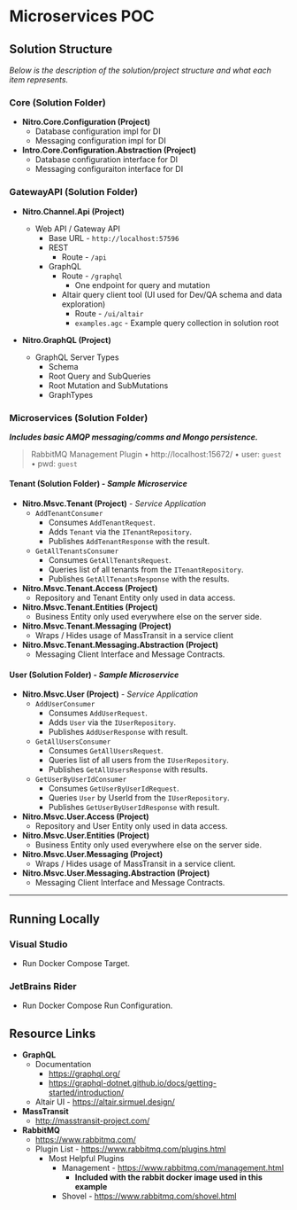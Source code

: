# Microservices POC

## Solution Structure

_Below is the description of the solution/project structure and what each item represents._

### Core (Solution Folder)

- **Nitro.Core.Configuration (Project)**
    - Database configuration impl for DI
    - Messaging configuration impl for DI
- **Intro.Core.Configuration.Abstraction (Project)**
    - Database configuration interface for DI
    - Messaging configuraiton interface for DI

### GatewayAPI (Solution Folder)

- **Nitro.Channel.Api (Project)**
    - Web API / Gateway API
      - Base URL - `http://localhost:57596`
      - REST
        - Route - `/api`
      - GraphQL
        - Route - `/graphql` 
          - One endpoint for query and mutation
        - Altair query client tool (UI used for Dev/QA schema and data exploration)
          - Route - `/ui/altair`
          - `examples.agc` - Example query collection in solution root

- **Nitro.GraphQL (Project)**
    - GraphQL Server Types
      - Schema
      - Root Query and SubQueries
      - Root Mutation and SubMutations
      - GraphTypes

### Microservices (Solution Folder)

**_Includes basic AMQP messaging/comms and Mongo persistence._**

> RabbitMQ Management Plugin
• http://localhost:15672/
• user: `guest`
• pwd: `guest`
> 
#### Tenant (Solution Folder) - _Sample Microservice_

- **Nitro.Msvc.Tenant (Project)** - _Service Application_
  - `AddTenantConsumer`
    - Consumes `AddTenantRequest`.
    - Adds `Tenant` via the `ITenantRepository`.
    - Publishes `AddTenantResponse` with the result.
  - `GetAllTenantsConsumer`
    - Consumes `GetAllTenantsRequest`.
    - Queries list of all tenants from the `ITenantRepository`.
    - Publishes `GetAllTenantsResponse` with the results. 
- **Nitro.Msvc.Tenant.Access (Project)**
  - Repository and Tenant Entity only used in data access.
- **Nitro.Msvc.Tenant.Entities (Project)**
  - Business Entity only used everywhere else on the server side.
- **Nitro.Msvc.Tenant.Messaging (Project)**
  - Wraps / Hides usage of MassTransit in a service client
- **Nitro.Msvc.Tenant.Messaging.Abstraction (Project)**
  - Messaging Client Interface and Message Contracts.

#### User (Solution Folder) - _Sample Microservice_

- **Nitro.Msvc.User (Project)** - _Service Application_
  - `AddUserConsumer`
    - Consumes `AddUserRequest`.
    - Adds `User` via the `IUserRepository`.
    - Publishes `AddUserResponse` with result.
  - `GetAllUsersConsumer`
    - Consumes `GetAllUsersRequest`.
    - Queries list of all users from the `IUserRepository`.
    - Publishes `GetAllUsersResponse` with results.
  - `GetUserByUserIdConsumer`
    - Consumes `GetUserByUserIdRequest`.
    - Queries `User` by UserId from the `IUserRepository`.
    - Publishes `GetUserByUserIdResponse` with result.
- **Nitro.Msvc.User.Access (Project)**
  - Repository and User Entity only used in data access.
- **Nitro.Msvc.User.Entities (Project)**
  - Business Entity only used everywhere else on the server side.
- **Nitro.Msvc.User.Messaging (Project)**
  - Wraps / Hides usage of MassTransit in a service client.
- **Nitro.Msvc.User.Messaging.Abstraction (Project)**
  - Messaging Client Interface and Message Contracts.

---

## Running Locally

### Visual Studio

- Run Docker Compose Target.

### JetBrains Rider

- Run Docker Compose Run Configuration.

## Resource Links

- **GraphQL**
    - Documentation
      - https://graphql.org/
      - https://graphql-dotnet.github.io/docs/getting-started/introduction/
    - Altair UI - https://altair.sirmuel.design/
- **MassTransit**
    - http://masstransit-project.com/
- **RabbitMQ**
  - https://www.rabbitmq.com/
  - Plugin List - https://www.rabbitmq.com/plugins.html
    - Most Helpful Plugins
      - Management - https://www.rabbitmq.com/management.html
        - **Included with the rabbit docker image used in this example**
      - Shovel - https://www.rabbitmq.com/shovel.html